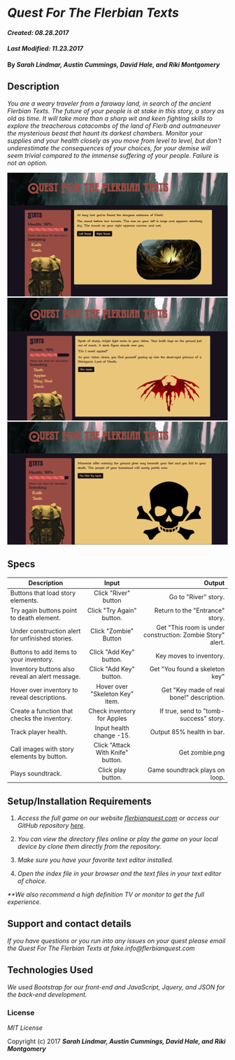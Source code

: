 # _Quest For The Flerbian Texts_

#### _Created: 08.28.2017_
#### _Last Modified: 11.23.2017_

#### By _Sarah Lindmar, Austin Cummings, David Hale, and Riki Montgomery_

## Description

_You are a weary traveler from a faraway land, in search of the ancient Flerbian Texts. The future of your people is at stake in this story, a story as old as time. It will take more than a sharp wit and keen fighting skills to explore the treacherous catacombs of the land of Flerb and outmaneuver the mysterious beast that haunt its darkest chambers. Monitor your supplies and your health closely as you move from level to level, but don't underestimate the consequences of your choices, for your demise will seem trivial compared to the immense suffering of your people. Failure is not an option._

![Screenshot](https://github.com/phuzisham/adventure-game/blob/master/img/cap.png "Screen Capture")
![Screenshot](https://github.com/phuzisham/adventure-game/blob/master/img/cap2.png "Screen Capture")
![Screenshot](https://github.com/phuzisham/adventure-game/blob/master/img/cap3.png "Screen Capture")


## Specs

| Description        | Input           | Output  |
| ------------- |:-------------:| -----:|
| Buttons that load story elements. | Click "River" button | Go to "River" story. |
| Try again buttons point to death element. | Click "Try Again" button. | Return to the "Entrance" story. |
| Under construction alert for unfinished stories. |  Click "Zombie" Button  | Get "This room is under construction: Zombie Story" alert. |
| Buttons to add items to your inventory. | Click "Add Key" button. | Key moves to inventory. |
| Inventory buttons also reveal an alert message. | Click "Add Key" button. | Get "You found a skeleton key" |
| Hover over inventory to reveal descriptions. | Hover over "Skeleton Key" item. | Get "Key made of real bone!" description. |
| Create a function that checks the inventory. | Check inventory for Apples | If true, send to "tomb-success" story. |
| Track player health. | Input health change -15. | Output 85% health in bar. |
| Call images with story elements by button. | Click "Attack With Knife" button.  | Get zombie.png |
| Plays soundtrack. | Click play button.  | Game soundtrack plays on loop. |

## Setup/Installation Requirements

1. _Access the full game on our website [flerbianquest.com](https://phuzisham.github.io/adventure-game) or access our GitHub repository [here](https://github.com/phuzisham/adventure-game)._

2. _You can view the directory files online or play the game on your local device by clone them directly from the repository._

3. _Make sure you have your favorite text editor installed._

4. _Open the index file in your browser and the text files in your text editor of choice._

_**We also recommend a high definition TV or monitor to get the full experience._

## Support and contact details

_If you have questions or you run into any issues on your quest please email the Quest For The Flerbian Texts at fake.info@flerbianquest.com_

## Technologies Used

_We used Bootstrap for our front-end and JavaScript, Jquery, and JSON for the back-end development._

### License

*MIT License*

Copyright (c) 2017 **_Sarah Lindmar, Austin Cummings, David Hale, and Riki Montgomery_**
